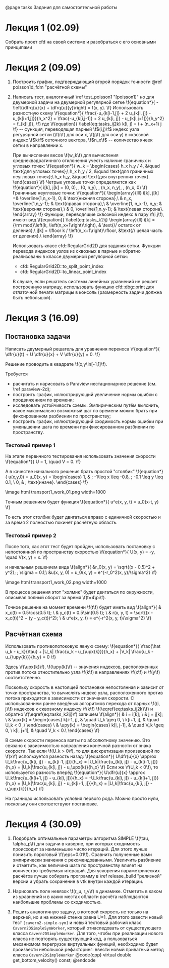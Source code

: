 @page tasks Задания для самостоятельной работы

# Лекция 1 (02.09)
Собрать проет cfd на своей системе и разобраться с его основными принципами

# Лекция 2 (09.09)
1. Построить график, подтверждающий второй порядок точности
   @ref poisson1d_fdm "расчётной схемы" 
2. Написать тест, аналогичный \ref test_poisson1 "[poisson1]" но
   для двумерной задачи на двумерной регулярной сетке
   \f{equation*}{
       -\left(\dfrq{u}{x} + \dfrq{u}{y}\right) = f(x, y).
   \f}
   Использовать разностную схему
   \f{equation*}{
       \frac{-u_{k[i-1,j]} + 2 u_{k[i, j]} - u_{k[i+1,j]}}{h_x^2} +
       \frac{-u_{k[i,j-1]} + 2 u_{k[i, j]} - u_{k[i,j+1]}}{h_y^2} =
       f_{k[i,j]},
   \f}
   где
   \f{equation}{
        \label{eq:tasks_ij2k}
        k[i, j] = i + (n_x+1) j
   \f}
   -- функция, переводящая парный \f$(i,j)\f$ индекс узла регурярной сетки (\f(i\f) для оси x, \f(j\f) для оси y) в сквозной индекс \f$k\f$
   сеточного вектора, \f$n_x\f$ -- количество ячеек сетки в направлении x.

   При вычислении весов \f(w_k\f) для вычисления среднеквадратичного отклонения учесть
   наличие граничных и угловых точек:
    \f{equation*}{
        w_k = \begin{cases}
                h_x h_y / 4,  &\quad  \text{для угловых точек};\\
                h_x h_y / 2,  &\quad  \text{для граничных неугловых точек};\\
                h_x h_y,      &\quad  \text{для внутренних точек}.
        \end{cases}
    \f}
    Четрые угловые точки определяются как
    \f{equation*}{
        i[k], j[k] = (0, 0), \, (0, n_y), \, (n_x, n_y), \, (n_x, 0)
    \f}
    Граничные неугловые точки:
    \f{equation*}{
        \begin{array}{lll}
            i[k], j[k] =& \overline{1,n_x-1}, 0;    & \text{нижняя сторона},\\
                        & n_x, \overline{1,n_y-1};  & \text{правая сторона},\\
                        & \overline{1, n_x-1}, n_y; & \text{верхняя сторона},\\
                        & 0, \overline{1,n_y-1};    & \text{левая сторона}.
        \end{array}
    \f}
    Функции, переводящие сквозной индекс в пару \f(i,j\f), имеют вид
    \f{equation}{
        \label{eq:tasks_k2ij}
        \begin{array}{ll}
            i[k] = {\rm mod}\left(k, \left(n_x+1\right)\right), & \text{// остаток от деления},\\
            j[k] = \lfloor k / \left(n_x+1\right)\rfloor,       &\text{// целая часть от деления}.\\
        \end{array}
    \f}

    Использовать класс cfd::RegularGrid2D для задания сетки.
    Функции перевода индексов узлов из сквозных в парные и обратно реализованы в классе двумерной регулярной сетки:
    - cfd::RegularGrid2D::to_split_point_index
    - cfd::RegularGrid2D::to_linear_point_index

    В случае, если решатель системы линейных уравнений не решает построенную матрицу, использовать функцию
    cfd::dbg::print для отлаточной печати матрицы в консоль (размерность задачи должна быть небольшой).

# Лекция 3 (16.09)

## Постановка задачи
Написать двумерный решатель для уравнения переноса
\f{equation*}{
    \dfr{u}{t} + U \dfr{u}{x} + V \dfr{u}{y} = 0.
\f}

Решение проводить в квадрате \f(x,y\in[-1,1]\f).

Требуется
- расчитать и нарисовать в Paraview нестационарное решение (см. \ref paraview-2d);
- построить график, иллюстрирующий увеличение нормы ошибки
  с продвижением по времени;
- исследовать устойчивость схемы. Эмпирическим путём выяснить,
  какое максимально возможный шаг по времени можно брать
  при фиксированном разбиении по пространству;
- построить график, иллюстрирующий сходимость нормы
  ошибки при уменьшении шага по времени при фиксированном разбиении
  по пространству.


### Тестовый пример 1
На этапе первичного тестирования использовать
значения скорости
\f{equation*}{
    U = 1, \quad V = 0.
\f}

А в качестве начального решения брать простой "столбик"
\f{equation*}{
    u(x,y,0) = u_0(x, y) = \begin{cases}
        1, & \; -1\leq x \leq -0.8, \; -0.1 \leq y \leq 0.1, \\
        0, & \; \text{иначе}.
    \end{cases}
\f}

\image html transport1_work_01.png width=1000

Точным решением будет функция
\f{equation*}{
    u^e(x, y, t) = u_0(x-t, y)
\f}

То есть этот столбик будет двигаться вправо с единичной
скоростью и за время 2 полностью покинет расчётную область.


### Тестовый пример 2

После того, как этот тест будет пройден,
использовать постановку с непостоянной по пространству скоростью
\f{equation*}{
    U(x, y) = -y, \quad V(x, y) = x.
\f}

и начальным решением вида
\f{align*}{
    &r_0(x, y) = \sqrt{(x - 0.5)^2 + y^2}; \; \sigma = 0.1;\\
    &u(x, y, 0) = u_0(x, y) = e^{-r_0^2(x, y)/\sigma^2}
\f}

\image html transport1_work_02.png width=1000

В процессе решения этот "холмик" будет
двигаться по окружности, описывая полный оборот за время \f(t=4\pi\f).

Точное решение на момент времени \f(t\f) будет иметь вид
\f{align*}{
  	& x_c(t) =  0.5\cos(0.5 t); \\
    & y_c(t) =  0.5\sin(0.5 t); \\
    & r(x, y, t) = \sqrt{(x - x_c(t))^2 + (y - y_c(t))^2};  \\
    & u^e(x, y, t) = e^{-r^2(x, y, t)/\sigma^2}
\f}


## Расчётная схема

Использовать противопотоковую явную схему:
\f{equation*}{
    \frac{\hat u_k - u_k}{\tau}
        + |U_k| \frac{u_k - u_{\upx{k}}}{h_x}
        + |V_k| \frac{u_k - u_{\upy{k}}}{h_y} = 0
\f}

Здесь \f(\upx{k}\f), \f(\upy{k}\f) -- 
значения индексов, расположенных против потока
отностительно узла \f(k\f) в направлениях \f(x\f) и \f(y\f) соответственно.

Поскольку скорость в настоящей постановке непостоянная и зависит от точки пространства,
то вычислять индекс узла, расположенного против потока
приходится в зависимости от значения скорости.
С использованием ранее введёных алгоритмов перехода
от парных \f((i, j)\f) индексов к сквозному индексу \f(k\f) \f(\eqref{eq:tasks_ij2k}\f) и обратно \f(\eqref{eq:tasks_k2ij}\f) запишем
\f{align*}{
    & i = i[k]; \\
    & j = j[k]; \\
    & \upx{k} = \begin{cases}
          k[i-1, j], & \quad U_k \geq 0, \\
          k[i+1, j], & \quad U_k < 0 ,\\
      \end{cases} \\
    & \upy{k} = \begin{cases}
          k[i, j-1], & \quad V_k \geq 0, \\
          k[i, j+1], & \quad V_k < 0.\\
      \end{cases}
\f}

В схеме скорости переноса взяты по абсолютному значению.
Это связано с зависимостью направления конечной разности от знака скорости.
Так если \f(U_k > 0\f), то для дискретизации производной по \f(x\f) используется разность
назад:
\f{equation*}{
    U\dfr{u}{x} \approx U_k\frac{u_{k[i, j]} - u_{k[i-1, j]}}{h_x}
    = |U_k|\frac{u_{k[i, j]} - u_{k[i-1, j]}}{h_x}
    = |U_k|\frac{u_{k[i, j]} - u_\upx{k}}{h_x}
\f}
Если же \f(U_k < 0\f), то используется разность вперёд
\f{equation*}{
    U\dfr{u}{x} \approx U_k\frac{u_{k[i+1, j]} - u_{k[i, j]}}{h_x}
    = -U_k\frac{u_{k[i, j]} - u_{k[i+1, j]}}{h_x} 
    = |U_k|\frac{u_{k[i, j]} - u_{k[i+1, j]}}{h_x} 
    = |U_k|\frac{u_{k[i, j]} - u_\upx{k}}{h_x} 
\f}

На границах использовать условия первого рода. Можно просто нули, поскольку они соответствуют постановке.

# Лекция 4 (30.09)

1. Подобрать оптимальные параметры алгоритма SIMPLE \f(\tau, \alpha_p\f) для задачи в каверне,
   при которых сходимость происходит за наименьшее число итераций.
   Для этого лучше понизить пороговый \f(\eps=0.01\f).
   Сравнить полученные вами эмпирически значения с рекомендованными.
   Увеличить разбиение и отметить, как величина шага по простравнству влияет на количество
   требуемых итераций.
   Для ускорения параметрических расчётов лучше собирать программу в \ref release_build "релизной"
   версии и убрать сохранение в vtk внутри каждой итерации.

2. Нарисовать поле невязок \f(r_u, r_v\f) в динамике. Отметить в каком из уравнений и в каких местах области расчёта
   наблюдаются наибольшие проблемы со сходимостью.

3. Решить аналогичную задачу, в которой скорость не только на верхней, но и на
   нижней стенке равна U=1.
   Для этого завести новый тест `[cavern2-simple-sym]` и новый тестовый
   рабочий класс `Cavern2DSimpleSymWorker`, который
   отнаследовать от существующего класса `Cavern2DSimpleWorker`.
   Для того, чтобы при реализации нового класса не повторять существующий код, а пользоваться механизмом
   перегрузок виртуальных функций, необходимо будет
   произвести небольшой рефакторинг:
   ввести новый приватный метод класса `Cavern2DSimpleWorker`
   @code{cpp}
   virtual double get_bottom_velocity() const;
   @endcode
